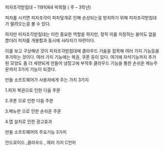﻿피자조각받침대 – 1191064 박희철 ( 주 – 3학년)

피자를 시키면 피자조각이 피자덮개로 인해 손상되는걸 방지하기 위해 피자조각받침대가 딸려오는걸 볼 수 있다.

하지만 피자조각받침대는 이런 중요한 역할을 하지만, 정작 이를 지칭하는 용어도 없을뿐더러 피자를 개봉함과 동시에 사라지기 마련이다.

이를 보고 구상해낸 것이 피자조각받침대에 클라우드 기술을 접목해 여러 가지 기능등을 추가하는 것이다. 여러 가지 기능에는 복권, 쿠폰 등이 있다. 여기에 자석기능까지 추가된 모양도 좀 더 세련되게 만들어 냉장고에 부착후 클라우드 기능을 통한 손쉬운 메뉴주문까지 3가지 기능이 되겠다.

만들 소프트웨어가 사용자에게 주는 가치 3가지

1.피자 복권으로 인한 다음 주문

2.쿠폰 으로 인한 다음 주문

3.메뉴판 으로 인한 손쉬운 주문

4.앱 설치로 인한 광고효과

만들 소프트웨어의 주요기능 3가지

안드로이드 ,클라우드 , 여러 가지 C언어
